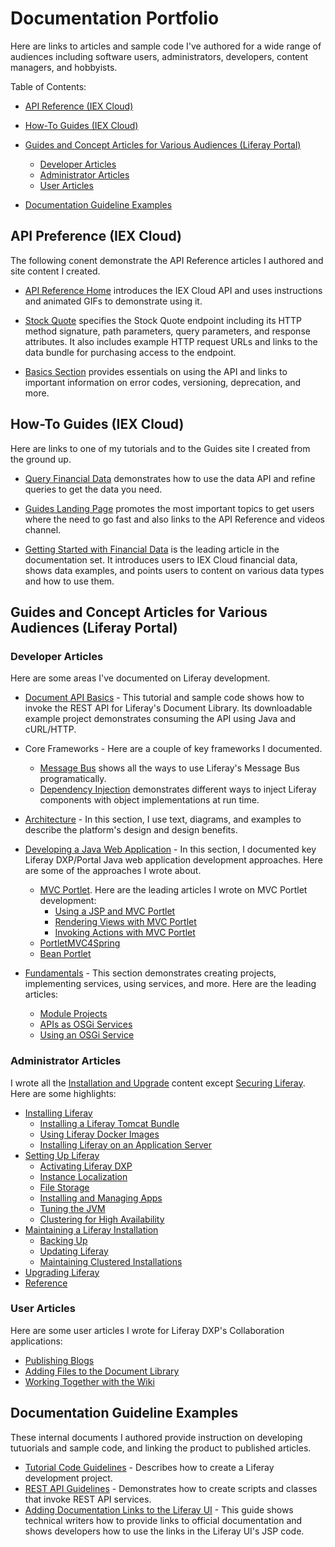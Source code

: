 # Documentation Portfolio

Here are links to articles and sample code I've authored for a wide range of audiences including software users, administrators, developers, content managers, and hobbyists.

Table of Contents:

* [API Reference (IEX Cloud)](#api-preference-iex-cloud)
* [How-To Guides (IEX Cloud)](#how-to-guides-iex-cloud)
* [Guides and Concept Articles for Various Audiences (Liferay Portal)](#guides-and-concept-articles-for-various-audiences-liferay-portal)

    * [Developer Articles](#developer-articles)
    * [Administrator Articles](#administrator-articles)
    * [User Articles](#user-articles)

* [Documentation Guideline Examples](#documentation-guideline-examples)

## API Preference (IEX Cloud)

The following conent demonstrate the API Reference articles I authored and site content I created.

* [API Reference Home](https://iexcloud.io/docs/) introduces the IEX Cloud API and uses instructions and animated GIFs to demonstrate using it. 

* [Stock Quote](https://iexcloud.io/docs/core/QUOTE) specifies the Stock Quote endpoint including its HTTP method signature, path parameters, query parameters, and response attributes. It also includes example HTTP request URLs and links to the data bundle for purchasing access to the endpoint.

* [Basics Section](https://iexcloud.io/docs/api-basics) provides essentials on using the API and links to important information on error codes, versioning, deprecation, and more.

## How-To Guides (IEX Cloud)

Here are links to one of my tutorials and to the Guides site I created from the ground up.

* [Query Financial Data](https://iexcloud.io/documentation/using-core-data/query-core-data.html) demonstrates how to use the data API and refine queries to get the data you need.

* [Guides Landing Page](https://iexcloud.io/documentation/index.html) promotes the most important topics to get users where the need to go fast and also links to the API Reference and videos channel.

* [Getting Started with Financial Data](https://iexcloud.io/documentation/using-core-data.html) is the leading article in the documentation set. It introduces users to IEX Cloud financial data, shows data examples, and points users to content on various data types and how to use them. 

## Guides and Concept Articles for Various Audiences (Liferay Portal)

### Developer Articles

Here are some areas I've documented on Liferay development.

* [Document API Basics](https://learn.liferay.com/dxp/latest/en/content-authoring-and-management/documents-and-media/developer-guide/document-api-basics.html) - This tutorial and sample code shows how to invoke the REST API for Liferay's Document Library. Its downloadable example project demonstrates consuming the API using Java and cURL/HTTP. 

* Core Frameworks - Here are a couple of key frameworks I documented.
    * [Message Bus](https://learn.liferay.com/dxp/latest/en/building-applications/core-frameworks/message-bus.html) shows all the ways to use Liferay's Message Bus programatically.
    * [Dependency Injection](https://help.liferay.com/hc/en-us/articles/360029045891-Introduction-to-Dependency-Injection) demonstrates different ways to inject Liferay components with object implementations at run time.

* [Architecture](https://learn.liferay.com/dxp/latest/en/liferay-internals/architecture.html) - In this section, I use  text, diagrams, and examples to describe the platform's design and design benefits.

* [Developing a Java Web Application](https://learn.liferay.com/dxp/latest/en/building-applications/developing-a-java-web-application.html) - In this section, I documented key Liferay DXP/Portal Java web application development approaches. Here are some of the approaches I wrote about.
    * [MVC Portlet](https://learn.liferay.com/dxp/latest/en/building-applications/developing-a-java-web-application/using-mvc.html). Here are the leading articles I wrote on MVC Portlet development:
        * [Using a JSP and MVC Portlet](https://learn.liferay.com/dxp/latest/en/building-applications/developing-a-java-web-application/using-mvc/using-a-jsp-and-mvc-portlet.html)
        * [Rendering Views with MVC Portlet](https://learn.liferay.com/dxp/latest/en/building-applications/developing-a-java-web-application/using-mvc/rendering-views-with-mvc-portlet.html)
        * [Invoking Actions with MVC Portlet](https://learn.liferay.com/dxp/latest/en/building-applications/developing-a-java-web-application/using-mvc/invoking-actions-with-mvc-portlet.html)
    * [PortletMVC4Spring](https://help.liferay.com/hc/en-us/articles/360029850931-PortletMVC4Spring)
    * [Bean Portlet](https://help.liferay.com/hc/en-us/articles/360028708752-Bean-Portlet) 

* [Fundamentals](https://learn.liferay.com/dxp/latest/en/liferay-internals/fundamentals.html) - This section demonstrates creating projects, implementing services, using services, and more. Here are the leading articles:
    * [Module Projects](https://learn.liferay.com/dxp/latest/en/liferay-internals/fundamentals/module-projects.html)
    * [APIs as OSGi Services](https://learn.liferay.com/dxp/latest/en/liferay-internals/fundamentals/apis-as-osgi-services.html)
    * [Using an OSGi Service](https://learn.liferay.com/dxp/latest/en/liferay-internals/fundamentals/using-an-osgi-service.html)

### Administrator Articles

I wrote all the [Installation and Upgrade](https://learn.liferay.com/dxp/latest/en/installation-and-upgrades.html) content except [Securing Liferay](https://learn.liferay.com/dxp/latest/en/installation-and-upgrades/securing-liferay.html). Here are some highlights:

* [Installing Liferay](https://learn.liferay.com/dxp/latest/en/installation-and-upgrades/installing-liferay.html)
    * [Installing a Liferay Tomcat Bundle](https://learn.liferay.com/dxp/latest/en/installation-and-upgrades/installing-liferay/installing-a-liferay-tomcat-bundle.html)
    * [Using Liferay Docker Images](https://learn.liferay.com/dxp/latest/en/installation-and-upgrades/installing-liferay/using-liferay-docker-images.html)
    * [Installing Liferay on an Application Server](https://learn.liferay.com/dxp/latest/en/installation-and-upgrades/installing-liferay/installing-liferay-on-an-application-server.html)
* [Setting Up Liferay](https://learn.liferay.com/dxp/latest/en/installation-and-upgrades/setting-up-liferay.html)
    * [Activating Liferay DXP](https://learn.liferay.com/dxp/latest/en/installation-and-upgrades/setting-up-liferay/activating-liferay-dxp.html)
    * [Instance Localization](https://learn.liferay.com/dxp/latest/en/installation-and-upgrades/setting-up-liferay/initial-instance-localization.html)
    * [File Storage](https://learn.liferay.com/dxp/latest/en/system-administration/file-storage.html)
    * [Installing and Managing Apps](https://learn.liferay.com/dxp/latest/en/system-administration/installing-and-managing-apps.html)
    * [Tuning the JVM](https://learn.liferay.com/dxp/latest/en/installation-and-upgrades/setting-up-liferay/tuning-your-jvm.html)
    * [Clustering for High Availability](https://learn.liferay.com/dxp/latest/en/installation-and-upgrades/setting-up-liferay/clustering-for-high-availability.html)
* [Maintaining a Liferay Installation](https://learn.liferay.com/dxp/latest/en/installation-and-upgrades/maintaining-a-liferay-installation.html)
    * [Backing Up](https://learn.liferay.com/dxp/latest/en/installation-and-upgrades/maintaining-a-liferay-installation/backing-up.html)
    * [Updating Liferay](https://learn.liferay.com/dxp/latest/en/installation-and-upgrades/maintaining-a-liferay-installation/updating-liferay.html)
    * [Maintaining Clustered Installations](https://learn.liferay.com/dxp/latest/en/installation-and-upgrades/maintaining-a-liferay-installation/maintaining-clustered-installations.html)
* [Upgrading Liferay](https://learn.liferay.com/dxp/latest/en/installation-and-upgrades/upgrading-liferay.html)
* [Reference](https://learn.liferay.com/dxp/latest/en/installation-and-upgrades/upgrading-liferay/reference.html)

### User Articles

Here are some user articles I wrote for Liferay DXP's Collaboration applications:

* [Publishing Blogs](https://help.liferay.com/hc/en-us/articles/360018155771-Publishing-Blogs)
* [Adding Files to the Document Library](https://help.liferay.com/hc/en-us/articles/360017876152-Adding-Files-to-a-Document-Library)
* [Working Together with the Wiki](https://help.liferay.com/hc/en-us/articles/360018155811-Working-Together-with-the-Wiki)

## Documentation Guideline Examples

These internal documents I authored provide instruction on developing tutuorials and sample code, and linking the product to published articles.

* [Tutorial Code Guidelines](https://github.com/jhinkey/liferay-learn/blob/master/readme/TUTORIAL_CODE_GUIDELINES.md) - Describes how to create a Liferay development project.
* [REST API Guidelines](https://github.com/jhinkey/liferay-learn/blob/master/readme/REST_API_PROJECT_GUIDELINES.md) - Demonstrates how to create scripts and classes that invoke REST API services.
* [Adding Documentation Links to the Liferay UI](https://github.com/liferay/liferay-portal/blob/master/learn-resources/README.markdown) - This guide shows technical writers how to provide links to official documentation and shows developers how to use the links in the Liferay UI's JSP code.
